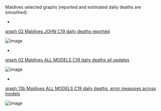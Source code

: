 Maldives selected graphs (reported and estimated daily deaths are smoothed) 

*

[graph 02 Maldives JOHN C19 daily deaths reported](https://github.com/pourmalek/CovidLongitudinal/blob/main/output/countries/Maldives/graph%2002%20Maldives%20JOHN%20C19%20daily%20deaths%20reported.pdf)

![image](https://github.com/pourmalek/CovidLongitudinal/assets/30849720/00519c38-2025-4ba6-a518-74ed230adae5)

*

[graph 02 Maldives ALL MODELS C19 daily deaths all updates](https://github.com/pourmalek/CovidLongitudinal/blob/main/output/countries/Maldives/graph%2002%20Maldives%20ALL%20MODELS%20C19%20daily%20deaths%20all%20updates.pdf)

![image](https://github.com/pourmalek/CovidLongitudinal/assets/30849720/70c541c0-4a01-480f-9253-deca6149690b)

*

[graph 13b Maldives ALL MODELS C19 daily deaths, error measures across models](https://github.com/pourmalek/CovidLongitudinal/blob/main/output/countries/Maldives/graph%2013b%20Maldives%20ALL%20MODELS%20C19%20daily%20deaths%2C%20error%20measures%20across%20models.pdf)

![image](https://github.com/pourmalek/CovidLongitudinal/assets/30849720/04873045-b6bd-40af-87ff-6ded2344def2)
